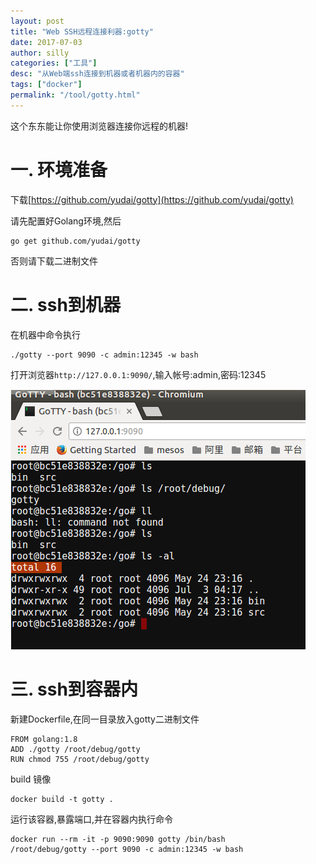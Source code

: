 ```yaml
---
layout: post
title: "Web SSH远程连接利器:gotty"
date: 2017-07-03
author: silly
categories: ["工具"]
desc: "从Web端ssh连接到机器或者机器内的容器"
tags: ["docker"]
permalink: "/tool/gotty.html"
--- 
```


这个东东能让你使用浏览器连接你远程的机器!

# 一. 环境准备

下载[https://github.com/yudai/gotty](https://github.com/yudai/gotty)

请先配置好Golang环境,然后

```
go get github.com/yudai/gotty
```

否则请下载二进制文件

# 二. ssh到机器

在机器中命令执行

```
./gotty --port 9090 -c admin:12345 -w bash
```

打开浏览器`http://127.0.0.1:9090/`,输入帐号:admin,密码:12345

![](/picture/public/gotty.png)

# 三. ssh到容器内

新建Dockerfile,在同一目录放入gotty二进制文件

```
FROM golang:1.8
ADD ./gotty /root/debug/gotty
RUN chmod 755 /root/debug/gotty
```

build 镜像

```
docker build -t gotty .
```

运行该容器,暴露端口,并在容器内执行命令

```
docker run --rm -it -p 9090:9090 gotty /bin/bash
/root/debug/gotty --port 9090 -c admin:12345 -w bash
```